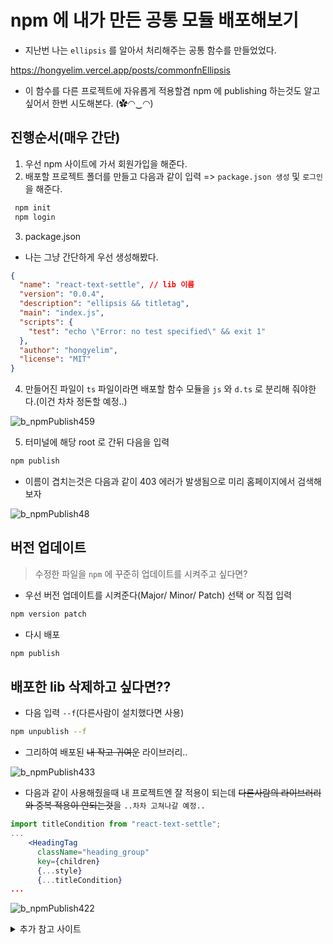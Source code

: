 # npm 에 내가 만든 공통 모듈 배포해보기

- 지난번 나는 `ellipsis` 를 알아서 처리해주는 공통 함수를 만들었었다.

<https://hongyelim.vercel.app/posts/commonfnEllipsis>

- 이 함수를 다른 프로젝트에 자유롭게 적용할겸 npm 에 publishing 하는것도 알고 싶어서 한번 시도해본다. (✿◠‿◠)

## 진행순서(매우 간단)

1. 우선 npm 사이트에 가서 회원가입을 해준다.
2. 배포할 프로젝트 폴더를 만들고 다음과 같이 입력 => `package.json 생성` 및 `로그인`을 해준다.

```sh
 npm init
 npm login
```

3. package.json

- 나는 그냥 간단하게 우선 생성해봤다.

```json
{
  "name": "react-text-settle", // lib 이름
  "version": "0.0.4",
  "description": "ellipsis && titletag",
  "main": "index.js",
  "scripts": {
    "test": "echo \"Error: no test specified\" && exit 1"
  },
  "author": "hongyelim",
  "license": "MIT"
}
```

4. 만들어진 파일이 `ts` 파일이라면 배포할 함수 모듈을 `js` 와 `d.ts` 로 분리해 줘야한다.(이건 차차 정돈할 예정..)

![b_npmPublish459](./img/b_npmPublish459.png)

5. 터미널에 해당 root 로 간뒤 다음을 입력

```sh
npm publish
```

- 이름이 겹치는것은 다음과 같이 403 에러가 발생됨으로 미리 홈페이지에서 검색해 보자

![b_npmPublish48](./img/b_npmPublish48.png)

## 버전 업데이트

> 수정한 파일을 `npm` 에 꾸준히 업데이트를 시켜주고 싶다면?

- 우선 버전 업데이트를 시켜준다(Major/ Minor/ Patch) 선택 or 직접 입력

```sh
npm version patch
```

- 다시 배포

```sh
npm publish
```

## 배포한 lib 삭제하고 싶다면??

- 다음 입력 `--f`(다른사람이 설치했다면 사용)

```sh
npm unpublish --f
```

- 그리하여 배포된 <del>내 작고 귀여운</del> 라이브러리..

![b_npmPublish433](./img/b_npmPublish433.png)

- 다음과 같이 사용해줬을때 내 프로젝트엔 잘 적용이 되는데 <del>다른사람의 라이브러리와 중복 적용이 안되는것</del>을 `..차차 고쳐나갈 예정..`

```jsx
import titleCondition from "react-text-settle";
...
    <HeadingTag
      className="heading_group"
      key={children}
      {...style}
      {...titleCondition}
...
```

![b_npmPublish422](./img/b_npmPublish422.png)

<details>
<summary>추가 참고 사이트 </summary>

<div markdown="1">

• 패키지 다운로드 추이 확인: <https://www.npmtrends.com>

</div>
<div markdown="2">

• 패키지 이름에 네임스페이스 설정하기: <https://docs.npmjs.com/misc/scope>

</div>
<div markdown="3">

• release-it: <https://github.com/release-it/release-it>

</div>

</details>
